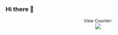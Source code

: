### Hi there 👋

<p align="center">
<small>View Counter:</small><br>
<img src="https://profile-counter.glitch.me/tche/count.svg" /> 
</p>

<!--
**igalakhov/igalakhov** is a ✨ _special_ ✨ repository because its `README.md` (this file) appears on your GitHub profile.

Here are some ideas to get you started:

- 🔭 I’m currently working on ...
- 🌱 I’m currently learning ...
- 👯 I’m looking to collaborate on ...
- 🤔 I’m looking for help with ...
- 💬 Ask me about ...
- 📫 How to reach me: ...
- 😄 Pronouns: ...
- ⚡ Fun fact: ...
-->
